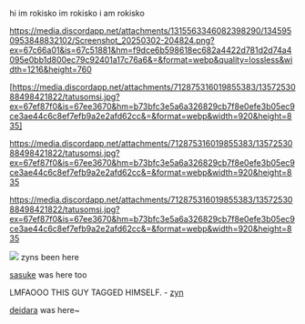 
hi im rokisko im rokisko i am rokisko

https://media.discordapp.net/attachments/1315563346082398290/1345950953848832102/Screenshot_20250302-204824.png?ex=67c66a01&is=67c51881&hm=f9dce6b598618ec682a4422d781d2d74a4095e0bb1d800ec79c92401a17c76a6&=&format=webp&quality=lossless&width=1216&height=760

[https://media.discordapp.net/attachments/712875316019855383/1357253088498421822/tatusomsi.jpg?ex=67ef87f0&is=67ee3670&hm=b73bfc3e5a6a326829cb7f8e0efe3b05ec9ce3ae44c6c8ef7efb9a2e2afd62cc&=&format=webp&width=920&height=835]

https://media.discordapp.net/attachments/712875316019855383/1357253088498421822/tatusomsi.jpg?ex=67ef87f0&is=67ee3670&hm=b73bfc3e5a6a326829cb7f8e0efe3b05ec9ce3ae44c6c8ef7efb9a2e2afd62cc&=&format=webp&width=920&height=835

https://media.discordapp.net/attachments/712875316019855383/1357253088498421822/tatusomsi.jpg?ex=67ef87f0&is=67ee3670&hm=b73bfc3e5a6a326829cb7f8e0efe3b05ec9ce3ae44c6c8ef7efb9a2e2afd62cc&=&format=webp&width=920&height=835

<img src="https://i.imgur.com/Pjni06x.jpeg"/>
zyns been here

[sasuke](https://github.com/curse-manipulation) was here too

LMFAOOO THIS GUY TAGGED HIMSELF. - [zyn](https://github.com/obito-uchiiha)

[deidara](https://github.com/solarparfait) was here~
